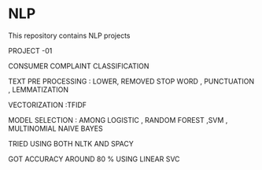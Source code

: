 # NLP
This repository contains NLP projects

PROJECT -01 

CONSUMER COMPLAINT CLASSIFICATION 

TEXT PRE PROCESSING : LOWER, REMOVED STOP WORD , PUNCTUATION , LEMMATIZATION 

VECTORIZATION :TFIDF 

MODEL SELECTION : AMONG LOGISTIC , RANDOM FOREST ,SVM , MULTINOMIAL NAIVE BAYES 

TRIED USING BOTH NLTK AND SPACY 

GOT ACCURACY AROUND 80 % USING LINEAR SVC 
